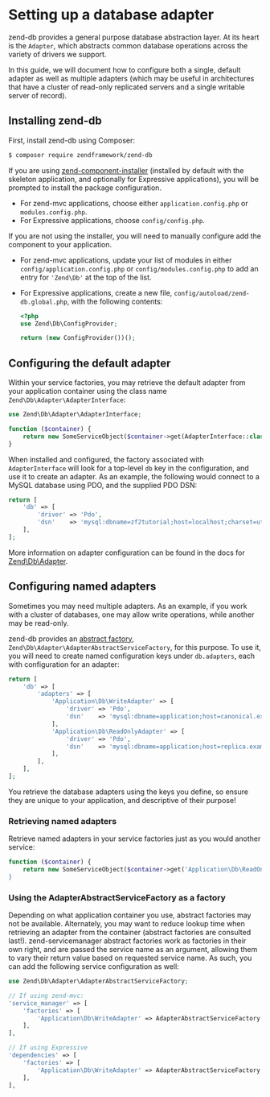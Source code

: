 # Setting up a database adapter

zend-db provides a general purpose database abstraction layer. At its heart is
the `Adapter`, which abstracts common database operations across the variety of
drivers we support.

In this guide, we will document how to configure both a single, default adapter
as well as multiple adapters (which may be useful in architectures that have a
cluster of read-only replicated servers and a single writable server of record).

## Installing zend-db

First, install zend-db using Composer:

```bash
$ composer require zendframework/zend-db
```

If you are using [zend-component-installer](https://zendframework.github.io/zend-component-installer/)
(installed by default with the skeleton application, and optionally for
Expressive applications), you will be prompted to install the package
configuration.

- For zend-mvc applications, choose either `application.config.php` or
  `modules.config.php`.
- For Expressive applications, choose `config/config.php`.

If you are not using the installer, you will need to manually configure add the
component to your application.

- For zend-mvc applications, update your list of modules in either
  `config/application.config.php` or `config/modules.config.php` to add an
  entry for `'Zend\Db'` at the top of the list.
- For Expressive applications, create a new file,
  `config/autoload/zend-db.global.php`, with the following contents:

  ```php
  <?php
  use Zend\Db\ConfigProvider;

  return (new ConfigProvider())();
  ```

## Configuring the default adapter

Within your service factories, you may retrieve the default adapter from your application container using the
class name `Zend\Db\Adapter\AdapterInterface`:

```php
use Zend\Db\Adapter\AdapterInterface;

function ($container) {
    return new SomeServiceObject($container->get(AdapterInterface::class));
}
```

When installed and configured, the factory associated with `AdapterInterface`
will look for a top-level `db` key in the configuration, and use it to create an
adapter. As an example, the following would connect to a MySQL database using
PDO, and the supplied PDO DSN:

```php
return [
    'db' => [
        'driver' => 'Pdo',
        'dsn'    => 'mysql:dbname=zf2tutorial;host=localhost;charset=utf8',
    ],
];
```

More information on adapter configuration can be found in the docs for
[Zend\\Db\\Adapter](http://zendframework.github.io/zend-db/adapter/#creating-an-adapter-using-dependency-injection).

## Configuring named adapters

Sometimes you may need multiple adapters. As an example, if you work with a
cluster of databases, one may allow write operations, while another may be
read-only.

zend-db provides an [abstract factory](https://zendframework.github.io/zend-servicemanager/configuring-the-service-manager/#abstract-factories),
`Zend\Db\Adapter\AdapterAbstractServiceFactory`, for this purpose. To use it,
you will need to create named configuration keys under `db.adapters`, each with
configuration for an adapter:

```php
return [
    'db' => [
        'adapters' => [
            'Application\Db\WriteAdapter' => [
                'driver' => 'Pdo',
                'dsn'    => 'mysql:dbname=application;host=canonical.example.com;charset=utf8',
            ],
            'Application\Db\ReadOnlyAdapter' => [
                'driver' => 'Pdo',
                'dsn'    => 'mysql:dbname=application;host=replica.example.com;charset=utf8',
            ],
        ],
    ],
];
```

You retrieve the database adapters using the keys you define, so ensure they are
unique to your application, and descriptive of their purpose!

### Retrieving named adapters

Retrieve named adapters in your service factories just as you would another
service:

```php
function ($container) {
    return new SomeServiceObject($container->get('Application\Db\ReadOnlyAdapter));
}
```

### Using the AdapterAbstractServiceFactory as a factory

Depending on what application container you use, abstract factories may not be
available. Alternately, you may want to reduce lookup time when retrieving an
adapter from the container (abstract factories are consulted last!).
zend-servicemanager abstract factories work as factories in their own right, and
are passed the service name as an argument, allowing them to vary their return
value based on requested service name. As such, you can add the following
service configuration as well:

```php
use Zend\Db\Adapter\AdapterAbstractServiceFactory;

// If using zend-mvc:
'service_manager' => [
    'factories' => [
        'Application\Db\WriteAdapter' => AdapterAbstractServiceFactory::class,
    ],
],

// If using Expressive
'dependencies' => [
    'factories' => [
        'Application\Db\WriteAdapter' => AdapterAbstractServiceFactory::class,
    ],
],
```
